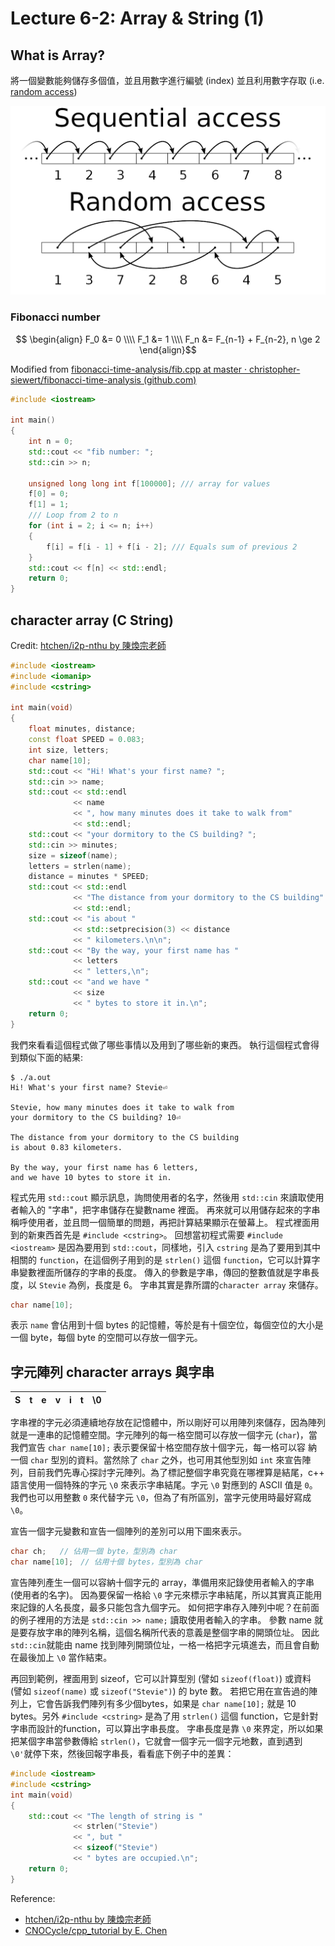 # Lecture 6-2: Array & String (1)

## What is Array?

將一個變數能夠儲存多個值，並且用數字進行編號 (index) 並且利用數字存取 (i.e. [random access](https://en.wikipedia.org/wiki/Random_access))

![random illustration](./img/Random_vs_sequential_access.svg.png)

### Fibonacci number

$$ \begin{align} F_0 &= 0 \\\\
F_1 &= 1 \\\\
F_n &= F_{n-1} + F_{n-2}, n \ge 2 \end{align}$$

Modified from [fibonacci-time-analysis/fib.cpp at master · christopher-siewert/fibonacci-time-analysis (github.com)](https://github.com/christopher-siewert/fibonacci-time-analysis/blob/master/fib.cpp)

``` c++
#include <iostream>

int main()
{
    int n = 0;
    std::cout << "fib number: ";
    std::cin >> n;

    unsigned long long int f[100000]; /// array for values
    f[0] = 0;
    f[1] = 1;
    /// Loop from 2 to n
    for (int i = 2; i <= n; i++)
    {
        f[i] = f[i - 1] + f[i - 2]; /// Equals sum of previous 2
    }
    std::cout << f[n] << std::endl;
    return 0;
}
```

## character array (C String)

Credit: [htchen/i2p-nthu by 陳煥宗老師](https://github.com/htchen/i2p-nthu/tree/master/%E7%A8%8B%E5%BC%8F%E8%A8%AD%E8%A8%88%E4%B8%80)

```c++
#include <iostream>
#include <iomanip>
#include <cstring>

int main(void)
{
    float minutes, distance;
    const float SPEED = 0.083;
    int size, letters;
    char name[10];
    std::cout << "Hi! What's your first name? ";
    std::cin >> name;
    std::cout << std::endl
              << name
              << ", how many minutes does it take to walk from"
              << std::endl;
    std::cout << "your dormitory to the CS building? ";
    std::cin >> minutes;
    size = sizeof(name);
    letters = strlen(name);
    distance = minutes * SPEED;
    std::cout << std::endl
              << "The distance from your dormitory to the CS building"
              << std::endl;
    std::cout << "is about "
              << std::setprecision(3) << distance
              << " kilometers.\n\n";
    std::cout << "By the way, your first name has "
              << letters
              << " letters,\n";
    std::cout << "and we have "
              << size
              << " bytes to store it in.\n";
    return 0;
}
```

我們來看看這個程式做了哪些事情以及用到了哪些新的東西。
執行這個程式會得到類似下面的結果:

``` console
$ ./a.out
Hi! What's your first name? Stevie⏎

Stevie, how many minutes does it take to walk from
your dormitory to the CS building? 10⏎

The distance from your dormitory to the CS building
is about 0.83 kilometers.

By the way, your first name has 6 letters,
and we have 10 bytes to store it in.
```

程式先用 `std::cout` 顯示訊息，詢問使用者的名字，然後用 `std::cin` 來讀取使用者輸入的 "字串"，把字串儲存在變數name 裡面。
再來就可以用儲存起來的字串稱呼使用者，並且問一個簡單的問題，再把計算結果顯示在螢幕上。
程式裡面用到的新東西首先是 `#include <cstring>`。
回想當初程式需要 `#include <iostream>` 是因為要用到 `std::cout`，同樣地，引入 `cstring` 是為了要用到其中相關的 `function`，在這個例子用到的是 `strlen()` 這個 `function`，它可以計算字串變數裡面所儲存的字串的長度。
傳入的參數是字串，傳回的整數值就是字串長度，以 `Stevie` 為例，長度是 6。
字串其實是靠所謂的`character array` 來儲存。

```c++
char name[10];
```

表示 `name` 會佔用到十個 bytes 的記憶體，等於是有十個空位，每個空位的大小是一個 byte，每個 byte 的空間可以存放一個字元。

## 字元陣列 character arrays 與字串 ##

| S   | t   | e   | v   | i   | t   | \0  |
| --- | --- | --- | --- | --- | --- | --- |

字串裡的字元必須連續地存放在記憶體中，所以剛好可以用陣列來儲存，因為陣列就是一連串的記憶體空間。字元陣列的每一格空間可以存放一個字元 (`char`)，當我們宣告 `char name[10];` 表示要保留十格空間存放十個字元，每一格可以容
納一個 `char` 型別的資料。當然除了 `char` 之外，也可用其他型別如 `int` 來宣告陣列，目前我們先專心探討字元陣列。為了標記整個字串究竟在哪裡算是結尾，c++ 語言使用一個特殊的字元 `\0` 來表示字串結尾。字元 `\0` 對應到的 ASCII 值是 `0`。我們也可以用整數 `0` 來代替字元 `\0`，但為了有所區別，當字元使用時最好寫成 `\0`。

宣告一個字元變數和宣告一個陣列的差別可以用下圖來表示。

```c++
char ch;   // 佔用一個 byte，型別為 char
char name[10];　// 佔用十個 bytes，型別為 char
```

宣告陣列產生一個可以容納十個字元的 array，準備用來記錄使用者輸入的字串 (使用者的名字)。
因為要保留一格給 `\0` 字元來標示字串結尾，所以其實真正能用來記錄的人名長度，最多只能包含九個字元。
如何把字串存入陣列中呢？在前面的例子裡用的方法是 `std::cin >> name;` 讀取使用者輸入的字串。
參數 name 就是要存放字串的陣列名稱，這個名稱所代表的意義是整個字串的開頭位址。
因此 `std::cin`就能由 name 找到陣列開頭位址，一格一格把字元填進去，而且會自動在最後加上 `\0` 當作結束。

再回到範例，裡面用到 sizeof，它可以計算型別 (譬如 `sizeof(float)`) 或資料 (譬如 `sizeof(name)` 或 `sizeof("Stevie")`) 的 byte 數。
若把它用在宣告過的陣列上，它會告訴我們陣列有多少個bytes，如果是 `char name[10];` 就是 10 bytes。另外 `#include <cstring>` 是為了用 `strlen()` 這個 function，它是針對字串而設計的function，可以算出字串長度。
字串長度是靠 `\0` 來界定，所以如果把某個字串當參數傳給 `strlen()`，它就會一個字元一個字元地數，直到遇到 `\0'`就停下來，然後回報字串長，看看底下例子中的差異：

```c++
#include <iostream>
#include <cstring>
int main(void)
{
    std::cout << "The length of string is "
              << strlen("Stevie")
              << ", but "
              << sizeof("Stevie")
              << " bytes are occupied.\n";
    return 0;
}
```

Reference:
* [htchen/i2p-nthu by 陳煥宗老師](https://github.com/htchen/i2p-nthu/tree/master/%E7%A8%8B%E5%BC%8F%E8%A8%AD%E8%A8%88%E4%B8%80)
* [CNOCycle/cpp_tutorial by E. Chen](https://github.com/CNOCycle/cpp_tutorial)